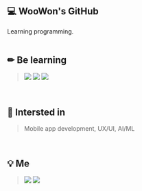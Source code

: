 💻 WooWon's GitHub
------
Learning programming.<br>
<br>

✏ Be learning 
---
><img src="https://img.shields.io/badge/C++-00599C?style=flat&logo=c%2B%2B&Color=white"/>
><img src="https://img.shields.io/badge/Flutter-02569B?style=flat&logo=flutter&logoColor=white">
><img src="https://img.shields.io/badge/Python-3776AB?style=flat&logo=flutter&logoColor=white"> 
<br>

🔎 Intersted in 
---
> Mobile app development, UX/UI, AI/ML
<br>

💡 Me
---
><a href="mailto:mosiccna@gmail.com" target="_blank"><img src="https://img.shields.io/badge/Gmail-EA4335?style=flat&logo=gmail&logoColor=white"/></a> <img src="https://img.shields.io/badge/Tech Blog-181717?style=flat&logo=Github&Color=white"/>
<br>
<br>
